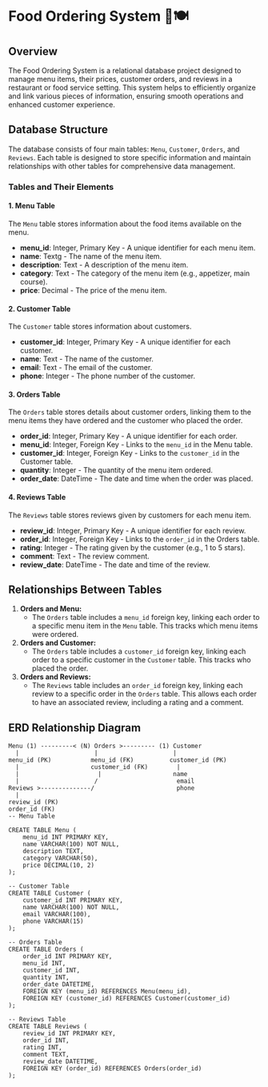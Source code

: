# Food Ordering System 🥡🍽️

## Overview
The Food Ordering System is a relational database project designed to manage menu items, their prices, customer orders, and reviews in a restaurant or food service setting. This system helps to efficiently organize and link various pieces of information, ensuring smooth operations and enhanced customer experience.

## Database Structure
The database consists of four main tables: `Menu`, `Customer`, `Orders`, and `Reviews`. Each table is designed to store specific information and maintain relationships with other tables for comprehensive data management.

### Tables and Their Elements

#### 1. Menu Table
The `Menu` table stores information about the food items available on the menu.
- **menu_id**: Integer, Primary Key - A unique identifier for each menu item.
- **name**: Textg - The name of the menu item.
- **description**: Text - A description of the menu item.
- **category**: Text - The category of the menu item (e.g., appetizer, main course).
- **price**: Decimal - The price of the menu item.

#### 2. Customer Table
The `Customer` table stores information about customers.
- **customer_id**: Integer, Primary Key - A unique identifier for each customer.
- **name**: Text - The name of the customer.
- **email**: Text - The email of the customer.
- **phone**: Integer - The phone number of the customer.

#### 3. Orders Table
The `Orders` table stores details about customer orders, linking them to the menu items they have ordered and the customer who placed the order.
- **order_id**: Integer, Primary Key - A unique identifier for each order.
- **menu_id**: Integer, Foreign Key - Links to the `menu_id` in the Menu table.
- **customer_id**: Integer, Foreign Key - Links to the `customer_id` in the Customer table.
- **quantity**: Integer - The quantity of the menu item ordered.
- **order_date**: DateTime - The date and time when the order was placed.

#### 4. Reviews Table
The `Reviews` table stores reviews given by customers for each menu item.
- **review_id**: Integer, Primary Key - A unique identifier for each review.
- **order_id**: Integer, Foreign Key - Links to the `order_id` in the Orders table.
- **rating**: Integer - The rating given by the customer (e.g., 1 to 5 stars).
- **comment**: Text - The review comment.
- **review_date**: DateTime - The date and time of the review.

## Relationships Between Tables
1. **Orders and Menu:**
   - The `Orders` table includes a `menu_id` foreign key, linking each order to a specific menu item in the `Menu` table. This tracks which menu items were ordered.
2. **Orders and Customer:**
   - The `Orders` table includes a `customer_id` foreign key, linking each order to a specific customer in the `Customer` table. This tracks who placed the order.
3. **Orders and Reviews:**
   - The `Reviews` table includes an `order_id` foreign key, linking each review to a specific order in the `Orders` table. This allows each order to have an associated review, including a rating and a comment.

## ERD Relationship Diagram

```plaintext
Menu (1) ---------< (N) Orders >--------- (1) Customer
  |                     |                     |
menu_id (PK)           menu_id (FK)          customer_id (PK)
  |                    customer_id (FK)        |
  |                      |                    name
  |                     /                      email
Reviews >--------------/                       phone
  |
review_id (PK)
order_id (FK)
-- Menu Table  

CREATE TABLE Menu (
    menu_id INT PRIMARY KEY,
    name VARCHAR(100) NOT NULL,
    description TEXT,
    category VARCHAR(50),
    price DECIMAL(10, 2)
);

-- Customer Table
CREATE TABLE Customer (
    customer_id INT PRIMARY KEY,
    name VARCHAR(100) NOT NULL,
    email VARCHAR(100),
    phone VARCHAR(15)
);

-- Orders Table
CREATE TABLE Orders (
    order_id INT PRIMARY KEY,
    menu_id INT,
    customer_id INT,
    quantity INT,
    order_date DATETIME,
    FOREIGN KEY (menu_id) REFERENCES Menu(menu_id),
    FOREIGN KEY (customer_id) REFERENCES Customer(customer_id)
);

-- Reviews Table
CREATE TABLE Reviews (
    review_id INT PRIMARY KEY,
    order_id INT,
    rating INT,
    comment TEXT,
    review_date DATETIME,
    FOREIGN KEY (order_id) REFERENCES Orders(order_id)
);
